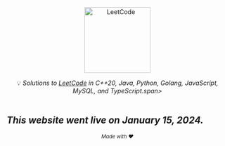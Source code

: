 <div align="center">
<a href="https://s-sreedhar.github.io/LeetCode/"><img src="https://i.imgur.com/IsS5xkZ.png" width="150" title="LeetCode" alt="LeetCode"></a>

<span>💡 <i>Solutions to <a href="https://leetcode.com/problemset/all/">LeetCode</a> in C++20, Java, Python, Golang, JavaScript, MySQL, and TypeScript.span>
<br/>
<br/>
</div>





## This website went live on January 15, 2024.



<div align="center">
  <sub>Made with ❤️</sub>
</div>

